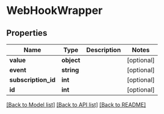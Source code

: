 # WebHookWrapper

## Properties
Name | Type | Description | Notes
------------ | ------------- | ------------- | -------------
**value** | **object** |  | [optional] 
**event** | **string** |  | [optional] 
**subscription_id** | **int** |  | [optional] 
**id** | **int** |  | [optional] 

[[Back to Model list]](../../README.md#documentation-for-models) [[Back to API list]](../../README.md#documentation-for-api-endpoints) [[Back to README]](../../README.md)

